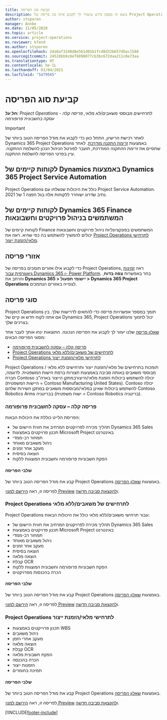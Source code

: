 ```yaml
---
title: קביעת סוג הפריסה
description: נושא זה מספק מידע שיעזור לך לקבוע איזה סוג פריסה של Project Operations מתאים לחברה שלך.
author: stsporen
manager: Annbe
ms.date: 11/05/2020
ms.topic: article
ms.service: project-operations
ms.reviewer: kfend
ms.author: stsporen
ms.openlocfilehash: 2da6af3240d8e561d01b1fcd8d32b657dbac1588
ms.sourcegitcommit: 24528bb9c0ef8898077cb3bc672daa211c0e73aa
ms.translationtype: HT
ms.contentlocale: he-IL
ms.lasthandoff: 03/04/2021
ms.locfileid: "5479565"
---
```

# <a name="determine-your-deployment-type"></a>קביעת סוג הפריסה

_**חל על:** Project Operations לתרחישים מבוססי משאבים/לא מלאי, פריסה קלה - עסקה בחשבונית פרופורמה_

> [!IMPORTANT]
> לאחר רכישת הרישיון, התחל כאן כדי לקבוע את מודל הפריסה הטוב ביותר של Dynamics 365 Project Operations באמצעות [זרימת התקנה מודרכת](https://aka.ms/provisionprojectoperations).
> לאחר שתסיים את זרימת ההתקנה המודרכת, תועבר לפורטל הניהול הנכון להשלמת ההתקנה. עיין בפרטי הפריסה להשלמת ההתקנה.


## <a name="existing-customers-of-dynamics-using-dynamics-365-project-service-automation"></a>לקוחות קיימים של Dynamics באמצעות Dynamics 365 Project Service Automation
Project Operations כולל את היכולות שנשלחו עם Project Service Automation. נתיב שדרוג ישוחרר ללקוחות אלה בגל הפצה 1 של 2021.

## <a name="existing-customers-of-dynamics-365-finance-using-project-management-and-accounting"></a>לקוחות קיימים של Dynamics 365 Finance המשתמשים בניהול פרויקטים וחשבונאות 

לקוחות קיימים של Finance המשתמשים בפונקציונליות ניהול פרויקטים וחשבונאות יכולים להמשיך להשתמש בה כפי שהיא. ראה את [Project Operations לתרחישי מלאי/הזמנת ייצור](#pma).


## <a name="deployment-regions"></a>אזורי פריסה
כדי לקבוע אילו אזורים תומכים בפריסה של Project Operations, ראה [זמינות גיאוגרפית עבור Dynamics 365 ו- Power Platform](https://dynamics.microsoft.com/en-us/geographic-availability/). בחר באפשרות **צפה בדוח**, והרחב את **Dynamics 365 > יישומי תפעול > Dynamics 365 Project Operations** לצפייה באזורים הנתמכים.

## <a name="deployment-types"></a>סוגי פריסה
Project Operations תומך במספר אפשרויות פריסה כדי להתאים לדרישות שלך. בין אם אתה לקוח חדש או קיים של Dynamics 365, ‏Project Operations יכול לתמוך בצרכים שלך.

[שאלון פריסה](https://aka.ms/provisionprojectoperations) שלנו יעזור לך לקבוע את הפריסה הנכונה. התוצאות ינחו אותך לעבר אחד מסוגי הפריסה הבאים:

- [פריסה קלה – עסקה לחשבונית פרופורמה](#lite)
- [Project Operations לתרחישים של משאבים/ללא מלאי](#integrated)
- [Project Operations לתרחישי מלאי/הזמנת ייצור](#pma)

Project Operations תומכות בתרחישים של מלאי/הזמנת ייצור ותרחישים ללא מלאי / מבוססי משאבים באותה סביבה באמצעות תצורות ברמת הישות המשפטית. לדוגמה, חברת Contoso יכולה להשתמש ביכולות הזמנת מלאי/הייצורבמתקן הייצור בארה"ב (היישות המשפטית = Contoso Manufacturing United States). Contoso יכולה להשתמש ביכולות שאינן במלאי/מבוססות משאבים במתקן השירות שלהם Contoso Robotics Arms בבריטניה (ישות משפטית = Contoso Robotics בריטניה).

### <a name="lite-deployment---deal-to-proforma-invoicing"></a><a  name="lite"></a>פריסה קלה – עסקה לחשבונית פרופורמה

הפריסת הלייט כוללת את היכולות הבאות:

- תהליך מכירה לפרויקטים המרחיב את חווית היישום של Dynamics 365 Sales
- תכנון פרויקטים באמצעות Microsoft Project באינטרנט
- תמחור רב-ממדי
- ניהול משאבים מאוחד
- מעקב אחר זמנים
- הוצאה בסיסית
- הפקת חשבוניות פרופורמה וחשבונית המוצגות ללקוח 

#### <a name="deployment-steps"></a>שלבי הפריסה
קבע את מודל הפריסה הטוב ביותר של Project Operations באמצעות [שאלון הפריסה](https://aka.ms/provisionprojectoperations).

לפריסה זו, ראה [הירשם למנוי Preview](lite-preview-subscription-sign-up.md) ו[להקצאת סביבה חדשה](lite-deployment.md). 


### <a name="project-operations-for-resourcenon-stocked-scenarios"></a><a name="integrated"></a>Project Operations לתרחישים של משאבים/ללא מלאי
Project Operations עבור תרחישי משאבים/ללא מלאי כולל את היכולות הבאות:
 
- תהליך מכירה לפרויקטים המרחיב את חווית היישום של Dynamics 365 Sales
- תכנון פרויקטים באמצעות Microsoft Project באינטרנט
- תמחור רב-ממדי
- ניהול משאבים מאוחד
- מעקב אחר זמנים
- הוצאה בסיסית
- הוצאה מלאה
- קבלת OCR
- הפקת חשבוניות פרופורמה וחשבונית המוצגות ללקוח 
- הכרה בהכנסות מפרויקטים

#### <a name="deployment-steps"></a>שלבי הפריסה
קבע את מודל הפריסה הטוב ביותר של Project Operations באמצעות [שאלון הפריסה](https://aka.ms/provisionprojectoperations).

לפריסה זו, ראה [הירשם למנוי Preview](resource-sign-up-preview-subscription.md) ו[להקצאת סביבה חדשה](resource-provision-new-environment.md). 


### <a name="project-operations-for-stockedproduction-order-scenarios"></a><a name="pma"></a>Project Operations לתרחישי מלאי/הזמנת ייצור

- תכנון פרוייקטים באמצעות WBS
- ניהול משאבים
- מעקב אחרי הזמן
- הוצאה מלאה
- קבלת OCR
- הפקת חשבונית מלאה
- הכרה בהכנסה
- הזמנות ייצור
- תמיכה בחומרים

#### <a name="deployment-steps"></a>שלבי הפריסה
קבע את מודל הפריסה הטוב ביותר של Project Operations באמצעות [שאלון הפריסה](https://aka.ms/provisionprojectoperations).

לפריסה זו, ראה [הירשם למנוי Preview](https://docs.microsoft.com/dynamics365/fin-ops-core/dev-itpro/dev-tools/sign-up-preview-subscription?toc=/dynamics365/finance/toc.json) ו[להקצאת סביבה חדשה](https://docs.microsoft.com/dynamics365/fin-ops-core/dev-itpro/deployment/deploy-demo-environment?toc=/dynamics365/finance/toc.json). 



[!INCLUDE[footer-include](../includes/footer-banner.md)]

